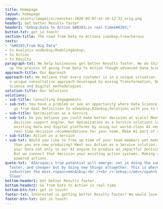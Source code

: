 ```yaml
---
title: Homepage
layout: homepage
image: assets/images/screenshot-2020-05-07-at-16-12-32_orig.png
header1: Get better Results faster
header2: "&nbsp;Data to Action &#8203;in real-time&#8203;"
button-txt: get in touch!
section-title: The road from Data to Actions is&nbsp;treacherous
texts:
- "&#8203;From Big Data"
- to Analysis and&nbsp;Modeling&nbsp;
- to Action
- to Results
paragraph-txt: We help businesses get better Results faster. We do this by speeding
  up the process of going from Data to Action though advanced Data Science methods.
approach-title: Our Approach
approach-txt: We believe that every customer is in a unique situation. So we take
  a unique consultative approach developed by mixing Transformation, Design, Data
  Science and Digital methodologies.
solution-title: Our Solutions
solutions:
- sub-title: Consulting Engagements
- sub-txt: You have a problem or see an opportunity where Data Science can help? We
    go from Goal Definition to e2e&nbsp;AI&nbsp;Solutions with you to make an impact.
- sub-title: Optimization as a Service
- sub-txt: Do you believe you could make better decision at scale? Meet your new AI
    decision support engine. Our Optimization as a Service solutions leverages your
    existing data and digital platforms by using our world-class AI engine to deliver&nbsp;
    real-time decision recommendations for your team. Make AI part of your team.
- sub-title: Action as a Service
- sub-txt: Would you like to free up time of your team members yet make more impact
    than you are now producing? Meet our Action as a Service solution. We connect
    your Data not only to our AI engine to produce an impactful decision recommendation.
    But we connect that decision your existing action systems. Making real-time AI
    powered actions.
quote-txt: 'AI&rsquo;s true potential will emerge: not in doing the same thing better,
  faster, and cheaper but by doing new things altogether. This is where AI will disrupt
  industries the most.<span><em>&nbsp;<br /><br />-&nbsp;</em></span>S. Ransbotham,&nbsp;&nbsp;MIT
  Sloan'
bottom-header1: Get better Results faster.
bottom-header2: Go from Data to Action in real-time
bottom-btn-txt: get in touch!
footer-txt: Interested in getting better Results faster? We would love to have a conversation!
footer-btn-txt: Get in touch!
---
```


